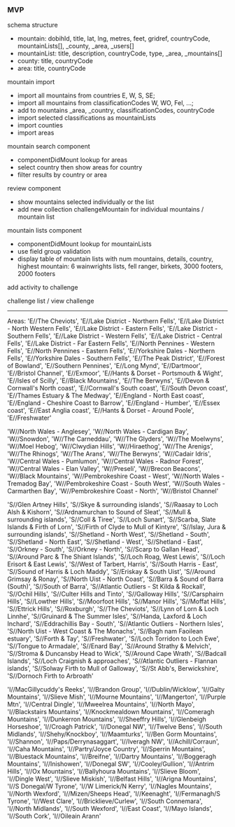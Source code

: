 ### MVP

schema structure

- mountain: dobihId, title, lat, lng, metres, feet, gridref, countryCode, mountainLists[], _county, _area, _users[]
- mountainList: title, description, countryCode, type, _area, _mountains[]
- county: title, countryCode
- area: title, countryCode

mountain import

- import all mountains from countries E, W, S, SE;
- import all mountains from classificationCodes W, WO, Fel, ...;
- add to mountains _area, _country, classificationCodes, countryCode
- import selected classifications as mountainLists
- import counties
- import areas

mountain search component

- componentDidMount lookup for areas
- select country then show areas for country
- filter results by country or area

review component

- show mountains selected individually or the list
- add new collection challengeMountain for individual mountains / mountain list

mountain lists component

- componentDidMount lookup for mountainLists
- use field group validation
- display table of mountain lists with num mountains, details, country, highest mountain:
  6 wainwrights lists, fell ranger, birkets, 3000 footers, 2000 footers

add activity to challenge

challenge list / view challenge

-----------------
Areas:
  'E//The Cheviots',
  'E//Lake District - Northern Fells',
  'E//Lake District - North Western Fells',
  'E//Lake District - Eastern Fells',
  'E//Lake District - Southern Fells',
  'E//Lake District - Western Fells',
  'E//Lake District - Central Fells',
  'E//Lake District - Far Eastern Fells',
  'E//North Pennines - Western Fells',
  'E//North Pennines - Eastern Fells',
  'E//Yorkshire Dales - Northern Fells',
  'E//Yorkshire Dales - Southern Fells',
  'E//The Peak District',
  'E//Forest of Bowland',
  'E//Southern Pennines',
  'E//Long Mynd',
  'E//Dartmoor',
  'E//Bristol Channel',
  'E//Exmoor',
  'E//Hants & Dorset - Portsmouth & Wight',
  'E//Isles of Scilly',
  'E//Black Mountains',
  'E//The Berwyns',
  'E//Devon & Cornwall\'s North coast',
  'E//Cornwall\'s South coast',
  'E//South Devon coast',
  'E//Thames Estuary & The Medway',
  'E//England - North East coast',
  'E//England - Cheshire Coast to Barrow',
  'E//England - Humber',
  'E//Essex coast',
  'E//East Anglia coast',
  'E//Hants & Dorset - Around Poole',
  'E//Freshwater'

  'W//North Wales - Anglesey',
  'W//North Wales - Cardigan Bay',
  'W//Snowdon',
  'W//The Carneddau',
  'W//The Glyders',
  'W//The Moelwyns',
  'W//Moel Hebog',
  'W//Clwydian Hills',
  'W//Hiraethog',
  'W//The Arenigs',
  'W//The Rhinogs',
  'W//The Arans',
  'W//The Berwyns',
  'W//Cadair Idris',
  'W//Central Wales - Pumlumon',
  'W//Central Wales - Radnor Forest',
  'W//Central Wales - Elan Valley',
  'W//Preseli',
  'W//Brecon Beacons',
  'W//Black Mountains',
  'W//Pembrokeshire Coast - West',
  'W//North Wales - Tremadog Bay',
  'W//Pembrokeshire Coast - South West',
  'W//South Wales - Carmarthen Bay',
  'W//Pembrokeshire Coast - North',
  'W//Bristol Channel'

  'S//Glen Artney Hills',
  'S//Skye & surrounding islands',
  'S//Raasay to Loch Alsh & Kishorn',
  'S//Ardnamurchan to Sound of Sleat',
  'S//Mull & surrounding islands',
  'S//Coll & Tiree',
  'S//Loch Sunart',
  'S//Scarba, Slate Islands & Firth of Lorn',
  'S//Firth of Clyde to Mull of Kintyre',
  'S//Islay, Jura & surrounding islands',
  'S//Shetland - North West',
  'S//Shetland - South',
  'S//Shetland - North East',
  'S//Shetland - West',
  'S//Shetland - East',
  'S//Orkney - South',
  'S//Orkney - North',
  'S//Scarp to Gallan Head',
  'S//Around Parc & The Shiant Islands',
  'S//Loch Roag, West Lewis',
  'S//Loch Erisort & East Lewis',
  'S//West of Tarbert, Harris',
  'S//South Harris - East',
  'S//Sound of Harris & Loch Maddy',
  'S//Eriskay & South Uist',
  'S//Around Grimsay & Ronay',
  'S//North Uist - North Coast',
  'S//Barra & Sound of Barra (South)',
  'S//South of Barra',
  'S//Atlantic Outliers - St Kilda & Rockall',
  'S//Ochil Hills',
  'S//Culter Hills and Tinto',
  'S//Galloway Hills',
  'S//Carsphairn Hills',
  'S//Lowther Hills',
  'S//Moorfoot Hills',
  'S//Manor Hills',
  'S//Moffat Hills',
  'S//Ettrick Hills',
  'S//Roxburgh',
  'S//The Cheviots',
  'S//Lynn of Lorn & Loch Linnhe',
  'S//Gruinard & The Summer Isles',
  'S//Handa, Laxford & Loch Inchard',
  'S//Eddrachillis Bay - South',
  'S//Atlantic Outliers - Northern Isles',
  'S//North Uist - West Coast & The Monachs',
  'S//Bagh nam Faoilean estuary',
  'S//Forth & Tay',
  'S//Freshwater',
  'S//Loch Torridon to Loch Ewe',
  'S//Tongue to Armadale',
  'S//Enard Bay',
  'S//Around Strathy & Melvich',
  'S//Stroma & Duncansby Head to Wick',
  'S//Around Cape Wrath',
  'S//Badcall Islands',
  'S//Loch Craignish & approaches',
  'S//Atlantic Outliers - Flannan islands',
  'S//Solway Firth to Mull of Galloway',
  'S//St Abb\'s, Berwickshire',
  'S//Dornoch Firth to Arbroath'

  'I//MacGillycuddy\'s Reeks',
  'I//Brandon Group',
  'I//Dublin/Wicklow',
  'I//Galty Mountains',
  'I//Slieve Mish',
  'I//Mourne Mountains',
  'I//Mangerton',
  'I//Purple Mtn',
  'I//Central Dingle',
  'I//Mweelrea Mountains',
  'I//North Mayo',
  'I//Blackstairs Mountains',
  'I//Knockmealdown Mountains',
  'I//Comeragh Mountains',
  'I//Dunkerron Mountains',
  'I//Sheeffry Hills',
  'I//Glenbeigh Horseshoe',
  'I//Croagh Patrick',
  'I//Donegal NW',
  'I//Twelve Bens',
  'I//South Midlands',
  'I//Shehy/Knockboy',
  'I//Maamturks',
  'I//Ben Gorm Mountains',
  'I//Shannon',
  'I//Paps/Derrynasaggart',
  'I//Iveragh NW',
  'I//Achill/Corraun',
  'I//Caha Mountains',
  'I//Partry/Joyce Country',
  'I//Sperrin Mountains',
  'I//Bluestack Mountains',
  'I//Breifne',
  'I//Dartry Mountains',
  'I//Boggeragh Mountains',
  'I//Inishowen',
  'I//Donegal SW',
  'I//Cooley/Gullion',
  'I//Antrim Hills',
  'I//Ox Mountains',
  'I//Ballyhoura Mountains',
  'I//Slieve Bloom',
  'I//Dingle West',
  'I//Slieve Miskish',
  'I//Belfast Hills',
  'I//Arigna Mountains',
  'I//S Donegal/W Tyrone',
  'I//W Limerick/N Kerry',
  'I//Nagles Mountains',
  'I//North Wexford',
  'I//Mizen/Sheeps Head',
  'I//Keenaght',
  'I//Fermanagh/S Tyrone',
  'I//West Clare',
  'I//Bricklieve/Curlew',
  'I//South Connemara',
  'I//North Midlands',
  'I//South Wexford',
  'I//East Coast',
  'I//Mayo Islands',
  'I//South Cork',
  'I//Oileain Arann'
